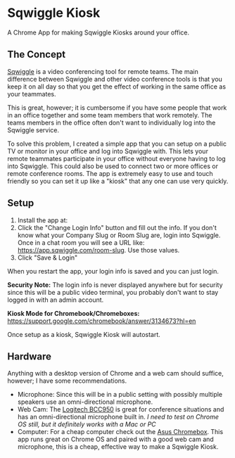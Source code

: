 # Sqwiggle Kiosk

A Chrome App for making Sqwiggle Kiosks around your office.

## The Concept
[Sqwiggle](https://www.sqwiggle.com/) is a video conferencing tool for remote teams. The main difference between Sqwiggle and other video conference tools is that you keep it on all day so that you get the effect of working in the same office as your teammates.

This is great, however; it is cumbersome if you have some people that work in an office together and some team members that work remotely.  The teams members in the office often don't want to individually log into the Sqwiggle service.

To solve this problem, I created a simple app that you can setup on a public TV or monitor in your office and log into Sqwiggle with.  This lets your remote teammates participate in your office without everyone having to log into Sqwiggle. This could also be used to connect two or more offices or remote conference rooms. The app is extremely easy to use and touch friendly so you can set it up like a "kiosk" that any one can use very quickly.

## Setup

1. Install the app at: 
2. Click the "Change Login Info" button and fill out the info. If you don't know what your Company Slug or Room Slug are, login into Sqwiggle. Once in a chat room you will see a URL like: https://app.sqwiggle.com/room-slug. Use those values.
3. Click "Save & Login"

When you restart the app, your login info is saved and you can just login.

**Security Note:** The login info is never displayed anywhere but for security since this will be a public video terminal, you probably don't want to stay logged in with an admin account.

**Kiosk Mode for Chromebook/Chromeboxes:** https://support.google.com/chromebook/answer/3134673?hl=en

Once setup as a kiosk, Sqwiggle Kiosk will autostart.

## Hardware

Anything with a desktop version of Chrome and a web cam should suffice, however; I have some recommendations.

* Microphone: Since this will be in a public setting with possibly multiple speakers use an omni-directional microphone.
* Web Cam: The [Logitech BCC950](http://www.logitech.com/en-us/product/conferencecam?crid=1545) is great for conference situations and has an omni-directional microphone built in. *I need to test on Chrome OS still, but it definitely works with a Mac or PC*
* Computer: For a cheap computer check out the [Asus Chromebox](http://promos.asus.com/us/chrome-os/chromebox/). This app runs great on Chrome OS and paired with a good web cam and microphone, this is a cheap, effective way to make a Sqwiggle Kiosk.

